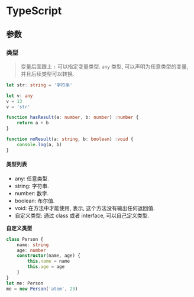 # TypeScript

## 参数

### 类型

> 变量后面跟上 `:` 可以指定变量类型.
> `any` 类型, 可以声明为任意类型的变量, 并且后续类型可以转换.

```typescript
let str: string = '字符串'

let v: any
v = 13
v = 'str'

function hasResult(a: number, b: number) :number {
	return a + b
}

function noResult(a: string, b: boolean) :void {
	console.log(a, b)
}
```

#### 类型列表

- any: 任意类型.
- string: 字符串.
- number: 数字.
- boolean: 布尔值.
- void: 在方法中才能使用, 表示, 这个方法没有输出任何返回值.
- 自定义类型: 通过 class 或者 interface, 可以自己定义类型.

**自定义类型**
```typescript
class Person {
	name: string
	age: number
	constructor(name, age) {
		this.name = name
		this.age = age
	}
}
let me: Person
me = new Person('atom', 23)
```